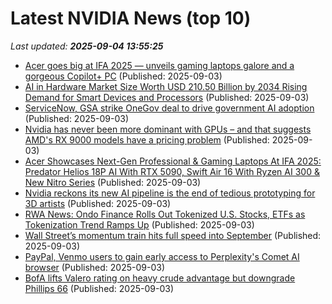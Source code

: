 # Latest NVIDIA News (top 10)
_Last updated: **2025-09-04 13:55:25**_

- [Acer goes big at IFA 2025 — unveils gaming laptops galore and a gorgeous Copilot+ PC](https://www.windowscentral.com/hardware/laptops/acer-goes-big-at-ifa-2025-unveils-gaming-laptops-galore-and-a-gorgeous-copilot-pc) (Published: 2025-09-03)
- [AI in Hardware Market Size Worth USD 210.50 Billion by 2034 Rising Demand for Smart Devices and Processors](https://www.globenewswire.com/news-release/2025/09/03/3143755/0/en/AI-in-Hardware-Market-Size-Worth-USD-210-50-Billion-by-2034-Rising-Demand-for-Smart-Devices-and-Processors.html) (Published: 2025-09-03)
- [ServiceNow, GSA strike OneGov deal to drive government AI adoption](https://www.nextgov.com/acquisition/2025/09/servicenow-gsa-strike-onegov-deal-drive-government-ai-adoption/407844/) (Published: 2025-09-03)
- [Nvidia has never been more dominant with GPUs – and that suggests AMD's RX 9000 models have a pricing problem](https://www.techradar.com/computing/gpu/nvidia-has-never-been-more-dominant-with-gpus-and-that-suggests-amds-rx-9000-models-have-a-pricing-problem) (Published: 2025-09-03)
- [Acer Showcases Next-Gen Professional & Gaming Laptops At IFA 2025: Predator Helios 18P AI With RTX 5090, Swift Air 16 With Ryzen AI 300 & New Nitro Series](https://wccftech.com/acer-next-gen-professional-gaming-laptops-ifa-2025-predator-nitro-swift-chromebook/) (Published: 2025-09-03)
- [Nvidia reckons its new AI pipeline is the end of tedious prototyping for 3D artists](https://www.creativebloq.com/3d/nvidia-reckons-its-new-ai-pipeline-is-the-end-of-tedious-prototyping-for-3d-artists) (Published: 2025-09-03)
- [RWA News: Ondo Finance Rolls Out Tokenized U.S. Stocks, ETFs as Tokenization Trend Ramps Up](https://www.coindesk.com/business/2025/09/03/ondo-finance-rolls-out-tokenized-u-s-stocks-etfs-as-equity-tokenization-ramps-up) (Published: 2025-09-03)
- [Wall Street’s momentum train hits full speed into September](https://www.thehindubusinessline.com/markets/wall-streets-momentum-train-hits-full-speed-into-september/article69992798.ece) (Published: 2025-09-03)
- [PayPal, Venmo users to gain early access to Perplexity's Comet AI browser](https://economictimes.indiatimes.com/tech/artificial-intelligence/paypal-venmo-users-to-gain-early-access-to-perplexitys-comet-ai-browser/articleshow/123679112.cms) (Published: 2025-09-03)
- [BofA lifts Valero rating on heavy crude advantage but downgrade Phillips 66](https://finance.yahoo.com/news/bofa-lifts-valero-rating-heavy-130731984.html) (Published: 2025-09-03)
